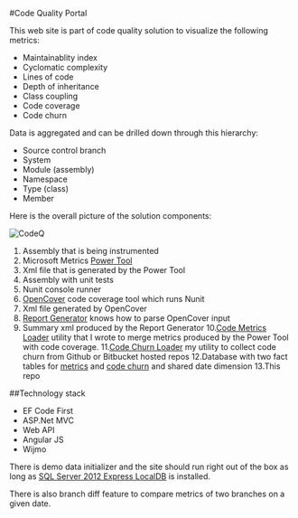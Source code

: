 #Code Quality Portal

This web site is part of code quality solution to visualize the following metrics:

* Maintainablity index
* Cyclomatic complexity
* Lines of code
* Depth of inheritance
* Class coupling
* Code coverage
* Code churn

Data is aggregated and can be drilled down through this hierarchy:

* Source control branch
* System 
* Module (assembly)
* Namespace
* Type (class)
* Member


Here is the overall picture of the solution components:

![CodeQ](/../screenshots/CodeQ.png?raw=true "CodeQ")

1. Assembly that is being instrumented
2. Microsoft Metrics [Power Tool](https://www.microsoft.com/en-us/download/details.aspx?id=48213)
3. Xml file that is generated by the Power Tool
4. Assembly with unit tests
5. Nunit console runner
6. [OpenCover](https://github.com/OpenCover/opencover) code coverage tool which runs Nunit
7. Xml file generated by OpenCover
8. [Report Generator](https://github.com/danielpalme/ReportGenerator) knows how to parse OpenCover input
9. Summary xml produced by the Report Generator
10.[Code Metrics Loader](https://github.com/StanBPublic/CodeMetricsLoader) utility that I wrote to merge metrics produced by the Power Tool with code coverage.
11.[Code Churn Loader](https://github.com/StanBPublic/CodeChurnLoader) my utility to collect code churn from Github or Bitbucket hosted repos
12.Database with two fact tables for [metrics](https://raw.githubusercontent.com/StanBPublic/CodeMetricsLoader/screenshots/CodeMetricsWarehouse.png) and [code churn](https://raw.githubusercontent.com/StanBPublic/CodeChurnLoader/screenshots/CodeChurnDB.png) and shared  date dimension
13.This repo


##Technology stack
* EF Code First
* ASP.Net MVC
* Web API
* Angular JS
* Wijmo

There is demo data initializer and the site should run right out of the box as long as [SQL Server 2012 Express LocalDB]( https://msdn.microsoft.com/en-us/library/hh510202(v=sql.110).aspx)
is installed.

There is also branch diff feature to compare metrics of two branches on a given date.